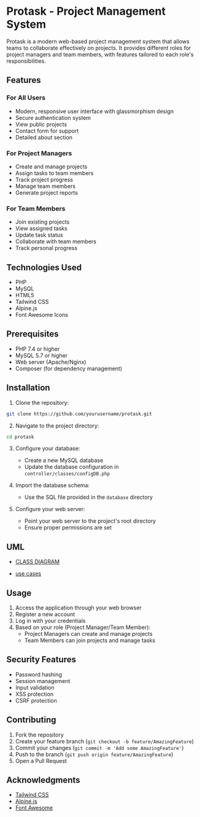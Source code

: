 # Protask - Project Management System

Protask is a modern web-based project management system that allows teams to collaborate effectively on projects. It provides different roles for project managers and team members, with features tailored to each role's responsibilities.

## Features

### For All Users
- Modern, responsive user interface with glassmorphism design
- Secure authentication system
- View public projects
- Contact form for support
- Detailed about section

### For Project Managers
- Create and manage projects
- Assign tasks to team members
- Track project progress
- Manage team members
- Generate project reports

### For Team Members
- Join existing projects
- View assigned tasks
- Update task status
- Collaborate with team members
- Track personal progress

## Technologies Used

- PHP
- MySQL
- HTML5
- Tailwind CSS
- Alpine.js
- Font Awesome Icons

## Prerequisites

- PHP 7.4 or higher
- MySQL 5.7 or higher
- Web server (Apache/Nginx)
- Composer (for dependency management)

## Installation

1. Clone the repository:
```bash
git clone https://github.com/yourusername/protask.git
```

2. Navigate to the project directory:
```bash
cd protask
```

3. Configure your database:
   - Create a new MySQL database
   - Update the database configuration in `controller/classes/configDB.php`

4. Import the database schema:
   - Use the SQL file provided in the `database` directory

5. Configure your web server:
   - Point your web server to the project's root directory
   - Ensure proper permissions are set

## UML 

- [CLASS DIAGRAM](https://lucid.app/lucidchart/b54fc9dd-eda2-41ab-ad0b-fa50d95738ec/edit?viewport_loc=-4620%2C-1507%2C5657%2C2469%2C0_0&invitationId=inv_42ee7763-5de9-4d4c-8f75-cbd3c0ee038b)

- [use cases](https://lucid.app/lucidchart/223b6849-8f9e-40a4-8fec-3d8e6bafddf5/edit?invitationId=inv_a5de8098-12f5-4406-902a-512dd54a7f9b)


## Usage

1. Access the application through your web browser
2. Register a new account
3. Log in with your credentials
4. Based on your role (Project Manager/Team Member):
   - Project Managers can create and manage projects
   - Team Members can join projects and manage tasks

## Security Features

- Password hashing
- Session management
- Input validation
- XSS protection
- CSRF protection

## Contributing

1. Fork the repository
2. Create your feature branch (`git checkout -b feature/AmazingFeature`)
3. Commit your changes (`git commit -m 'Add some AmazingFeature'`)
4. Push to the branch (`git push origin feature/AmazingFeature`)
5. Open a Pull Request


## Acknowledgments

- [Tailwind CSS](https://tailwindcss.com/)
- [Alpine.js](https://alpinejs.dev/)
- [Font Awesome](https://fontawesome.com/)
